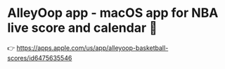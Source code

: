# AlleyOop app - macOS app for NBA live score and calendar 🏀

👉 https://apps.apple.com/us/app/alleyoop-basketball-scores/id6475635546

